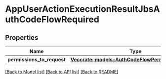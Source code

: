 # AppUserActionExecutionResultJbsAuthCodeFlowRequired

## Properties

Name | Type | Description | Notes
------------ | ------------- | ------------- | -------------
**permissions_to_request** | [**Vec<crate::models::AuthCodeFlowPermissionsRequest>**](AuthCodeFlowPermissionsRequest.md) |  | 

[[Back to Model list]](../README.md#documentation-for-models) [[Back to API list]](../README.md#documentation-for-api-endpoints) [[Back to README]](../README.md)


